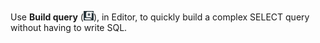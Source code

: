Use **Build query** (![""](Images/nsa1692141328702.png)), in Editor, to quickly build a complex SELECT query without having to write SQL.

